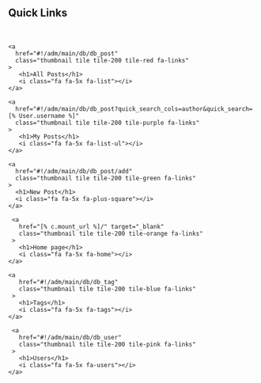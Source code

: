 ## Quick Links 

<br>

<!--
<div class="metro">

  <div class="col-sm-6 col-md-3">
    <div class="thumbnail tile tile-medium tile-green">
       <a href="#" class="fa-links">
         <h1>RSS</h1>
         <i class="fa fa-3x fa-rss-square"></i>
      </a>
    </div>
  </div>
  
  <div class="col-sm-6 col-md-3">
    <div class="thumbnail tile tile-medium tile-green">
       <a href="#" class="fa-links">
         <h1>RSS</h1>
         <i class="fa fa-3x fa-rss-square"></i>
      </a>
    </div>
  </div>
  
</div>

<div style="clear:both;"></div>

-->

<div class="metro" style=max-width:800px;clear:both;">
  
  <div class="col-sm-6 col-md-3">
  
    <a 
      href="#!/adm/main/db/db_post" 
      class="thumbnail tile tile-200 tile-red fa-links"
    >
       <h1>All Posts</h1>
       <i class="fa fa-5x fa-list"></i>
    </a>
  
    <a 
      href="#!/adm/main/db/db_post?quick_search_cols=author&quick_search=[% User.username %]" 
      class="thumbnail tile tile-200 tile-purple fa-links"
    >
       <h1>My Posts</h1>
       <i class="fa fa-5x fa-list-ul"></i>
    </a>
 
    <a 
      href="#!/adm/main/db/db_post/add" 
      class="thumbnail tile tile-200 tile-green fa-links"
    >
      <h1>New Post</h1>
      <i class="fa fa-5x fa-plus-square"></i>
    </a>

     <a 
       href="[% c.mount_url %]/" target="_blank"
       class="thumbnail tile tile-200 tile-orange fa-links"
     >
       <h1>Home page</h1>
       <i class="fa fa-5x fa-home"></i>
    </a>
    
    <a 
       href="#!/adm/main/db/db_tag" 
       class="thumbnail tile tile-200 tile-blue fa-links"
     >
       <h1>Tags</h1>
       <i class="fa fa-5x fa-tags"></i>
    </a>

     <a 
       href="#!/adm/main/db/db_user" 
       class="thumbnail tile tile-200 tile-pink fa-links"
     >
       <h1>Users</h1>
       <i class="fa fa-5x fa-users"></i>
    </a>
    
  </div>

</div>

